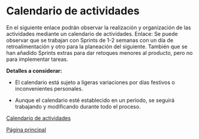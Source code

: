 # Calendario de actividades

En el siguiente enlace podrán observar la realización y organización de las actividades mediante un calendario de actividades.
Enlace: 
Se puede observar que se trabajan con Sprints de 1-2 semanas con un día de retroalimentación y otro para la planeación del siguiente. También que se han añadido Sprints extras
para dar retoques menores al producto, pero no para implementar tareas.

**Detalles a considerar:**

- El calendario está sujeto a ligeras variaciones por días festivos o inconvenientes personales.

- Aunque el calendario esté establecido en un periodo, se seguirá trabajando y modificando durante todo el proceso.

[Calendario de actividades](https://github.com/Equipo-13FIS/Ingenieria-en-linea/blob/main/Calendario.xlsx)

[Página principal](https://github.com/Equipo-13FIS/Ingenieria-en-linea)
